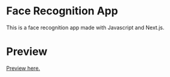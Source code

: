 # Face Recognition App
This is a face recognition app made with Javascript and Next.js.

# Preview
[Preview here.](https://next-face-recognition.vercel.app)